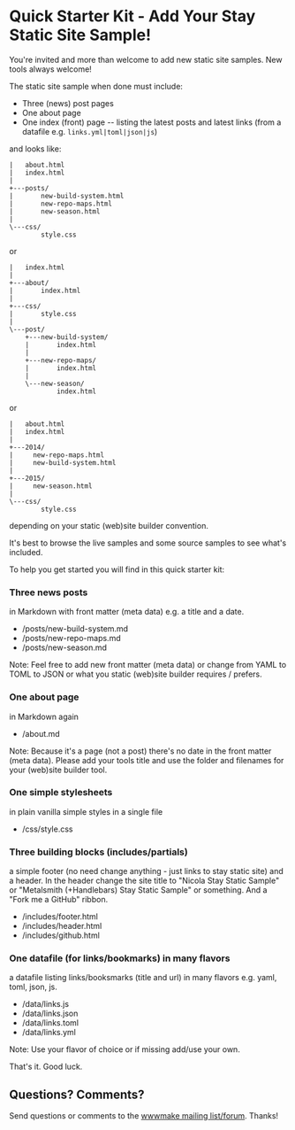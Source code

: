 
# Quick Starter Kit - Add Your Stay Static Site Sample!

You're invited and more than welcome to add new static site samples.
New tools always welcome!

The static site sample when done must include:

- Three (news) post pages
- One about page
- One index (front) page -- listing the latest posts and latest links (from a datafile e.g. `links.yml|toml|json|js`)


and looks like:

```
|   about.html
|   index.html
|
+---posts/
|       new-build-system.html
|       new-repo-maps.html
|       new-season.html
|
\---css/
        style.css
```

or

```
|   index.html
|
+---about/
|       index.html
|
+---css/
|       style.css
|
\---post/
    +---new-build-system/
    |       index.html
    |
    +---new-repo-maps/
    |       index.html
    |
    \---new-season/
            index.html
```

or

```
|   about.html
|   index.html
|
+---2014/
|     new-repo-maps.html
|     new-build-system.html
|
+---2015/
|     new-season.html
|
\---css/
        style.css
```

depending on your static (web)site builder convention.


It's best to browse the live samples
and some source samples to see what's included.


To help you get started you will find in this quick starter kit:

### Three news posts

in Markdown with front matter (meta data) e.g. a title and a date.

- /posts/new-build-system.md
- /posts/new-repo-maps.md
- /posts/new-season.md

Note: Feel free to add new front matter (meta data) or change from YAML to TOML
to JSON or what you static (web)site builder requires / prefers.

### One about page

in Markdown again

- /about.md

Note: Because it's a page (not a post) there's
no date in the front matter (meta data). Please add your tools title
and use the folder and filenames for your (web)site builder tool.


### One simple stylesheets

in plain vanilla simple styles in a single file

- /css/style.css


### Three building blocks (includes/partials)

a simple footer (no need change anything - just links to stay static site)
and a header. In the header change the site title to
"Nicola Stay Static Sample" or
"Metalsmith (+Handlebars) Stay Static Sample"
or something. And a "Fork me a GitHub" ribbon.

- /includes/footer.html
- /includes/header.html
- /includes/github.html


### One datafile (for links/bookmarks) in many flavors

a datafile listing links/booksmarks (title and url) in many
flavors e.g. yaml, toml, json, js.

- /data/links.js
- /data/links.json
- /data/links.toml
- /data/links.yml

Note: Use your flavor of choice
or if missing add/use your own.


That's it. Good luck.


## Questions? Comments?

Send questions or comments
to the [wwwmake mailing list/forum](https://groups.google.com/group/wwwmake). Thanks!

